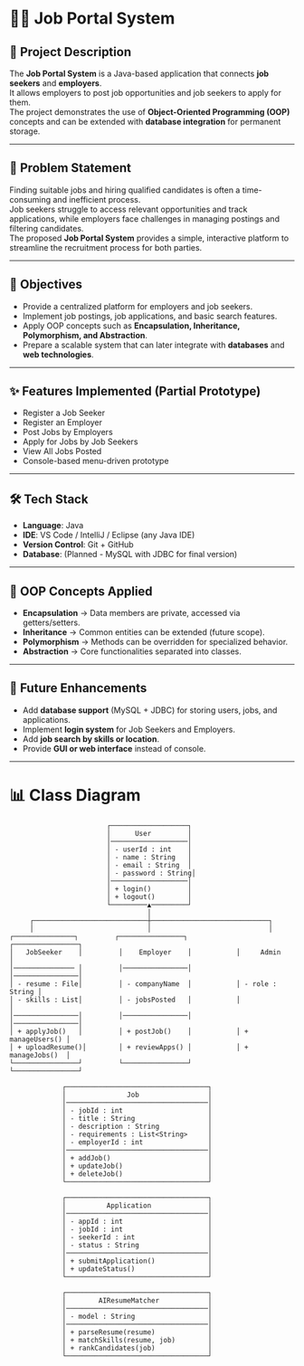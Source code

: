 # 🧑‍💼 Job Portal System

## 📌 Project Description
The **Job Portal System** is a Java-based application that connects **job seekers** and **employers**.  
It allows employers to post job opportunities and job seekers to apply for them.  
The project demonstrates the use of **Object-Oriented Programming (OOP)** concepts and can be extended with **database integration** for permanent storage.

---

## 🚩 Problem Statement
Finding suitable jobs and hiring qualified candidates is often a time-consuming and inefficient process.  
Job seekers struggle to access relevant opportunities and track applications, while employers face challenges in managing postings and filtering candidates.  
The proposed **Job Portal System** provides a simple, interactive platform to streamline the recruitment process for both parties.

---

## 🎯 Objectives
- Provide a centralized platform for employers and job seekers.  
- Implement job postings, job applications, and basic search features.  
- Apply OOP concepts such as **Encapsulation, Inheritance, Polymorphism, and Abstraction**.  
- Prepare a scalable system that can later integrate with **databases** and **web technologies**.  

---

## ✨ Features Implemented (Partial Prototype)
- Register a Job Seeker  
- Register an Employer  
- Post Jobs by Employers  
- Apply for Jobs by Job Seekers  
- View All Jobs Posted  
- Console-based menu-driven prototype  

---

## 🛠️ Tech Stack
- **Language**: Java  
- **IDE**: VS Code / IntelliJ / Eclipse (any Java IDE)  
- **Version Control**: Git + GitHub  
- **Database**: (Planned - MySQL with JDBC for final version)  

---

## 🧩 OOP Concepts Applied
- **Encapsulation** → Data members are private, accessed via getters/setters.  
- **Inheritance** → Common entities can be extended (future scope).  
- **Polymorphism** → Methods can be overridden for specialized behavior.  
- **Abstraction** → Core functionalities separated into classes.  

---

## 🚀 Future Enhancements
- Add **database support** (MySQL + JDBC) for storing users, jobs, and applications.  
- Implement **login system** for Job Seekers and Employers.  
- Add **job search by skills or location**.  
- Provide **GUI or web interface** instead of console.  

---

# 📊 Class Diagram

```plaintext
                        ┌───────────────────┐
                        │      User         │
                        │───────────────────│
                        │ - userId : int    │
                        │ - name : String   │
                        │ - email : String  │
                        │ - password : String│
                        │───────────────────│
                        │ + login()         │
                        │ + logout()        │
                        └─────────▲─────────┘
                                  │
     ┌────────────────────────────┼─────────────────────────────┐
     │                            │                             │
┌───────────────┐         ┌────────────────┐           ┌────────────────┐
│   JobSeeker    │         │    Employer    │           │     Admin      │
│─────────────── │         │────────────────│           │────────────────│
│ - resume : File│         │ - companyName  │           │ - role : String │
│ - skills : List│         │ - jobsPosted   │           │                │
│────────────────│         │────────────────│           │────────────────│
│ + applyJob()   │         │ + postJob()    │           │ + manageUsers() │
│ + uploadResume()│        │ + reviewApps() │           │ + manageJobs()  │
└────────────────┘         └────────────────┘           └────────────────┘

             ┌───────────────────────────────────┐
             │               Job                 │
             │───────────────────────────────────│
             │ - jobId : int                     │
             │ - title : String                  │
             │ - description : String            │
             │ - requirements : List<String>     │
             │ - employerId : int                │
             │───────────────────────────────────│
             │ + addJob()                        │
             │ + updateJob()                     │
             │ + deleteJob()                     │
             └───────────────────────────────────┘

             ┌───────────────────────────────────┐
             │          Application              │
             │───────────────────────────────────│
             │ - appId : int                     │
             │ - jobId : int                     │
             │ - seekerId : int                  │
             │ - status : String                 │
             │───────────────────────────────────│
             │ + submitApplication()             │
             │ + updateStatus()                  │
             └───────────────────────────────────┘

             ┌───────────────────────────────────┐
             │        AIResumeMatcher            │
             │───────────────────────────────────│
             │ - model : String                  │
             │───────────────────────────────────│
             │ + parseResume(resume)             │
             │ + matchSkills(resume, job)        │
             │ + rankCandidates(job)             │
             └───────────────────────────────────┘



